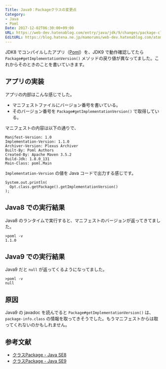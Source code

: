 ```yaml
---
Title: Java9：Packageクラスの変更点
Category:
- Java
- Poml
Date: 2017-12-02T06:30:00+09:00
URL: https://web-dev.hatenablog.com/entry/java/jdk/9/changes/package-class-get-version
EditURL: https://blog.hatena.ne.jp/mamorums/web-dev.hatenablog.com/atom/entry/8599973812321649086
---
```


JDK8 でコンパイルしたアプリ（[Poml](https://github.com/mamorum/poml)）を、JDK9 で動作確認してたら `Package#getImplementationVersion​()` メソッドの戻り値が異なってました。これからそのときのことを書いていきます。


## アプリの実装
アプリの内部はこんな感じでした。

- マニフェストファイルにバージョン番号を書いている。
- そのバージョン番号を `Package#getImplementationVersion​()` で取得している。

マニフェストの内容は以下の通りで、

```
Manifest-Version: 1.0
Implementation-Version: 1.1.0
Archiver-Version: Plexus Archiver
Built-By: Poml Authors
Created-By: Apache Maven 3.5.2
Build-Jdk: 1.8.0_131
Main-Class: poml.Main
```

`Implementation-Version` の値を Java コードで出力する感じです。

```
System.out.println(
  Opt.class.getPackage().getImplementationVersion()
);
```

## Java8 での実行結果
Java8 のランタイムで実行すると、マニフェストのバージョンが返ってきてました。

```
>poml -v
1.1.0
```


## Java9 での実行結果
Java9 だと `null` が返ってくるようになってました。

```
>poml -v
null
```


## 原因
Java9 の javadoc を読んでると `Package#getImplementationVersion​()` は、`package-info.class` の情報を取ってきそうでした。もうマニフェストからは取ってくれないのかもしれません。


## 参考文献
- [クラスPackage - Java SE8](https://docs.oracle.com/javase/jp/8/docs/api/java/lang/Package.html)
- [クラスPackage - Java SE9](https://docs.oracle.com/javase/jp/9/docs/api/java/lang/Package.html)
